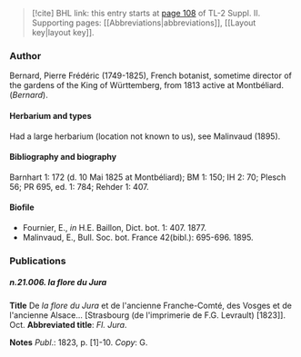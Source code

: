 > [!cite] BHL link: this entry starts at [page 108](https://www.biodiversitylibrary.org/item/103859#page/118/mode/1up) of TL-2 Suppl. II.
> Supporting pages: [[Abbreviations|abbreviations]], [[Layout key|layout key]].

### Author

Bernard, Pierre Frédéric (1749-1825), French botanist, sometime director of the gardens of the King of Württemberg, from 1813 active at Montbéliard. (*Bernard*).

#### Herbarium and types

Had a large herbarium (location not known to us), see Malinvaud (1895).

#### Bibliography and biography

Barnhart 1: 172 (d. 10 Mai 1825 at Montbéliard); BM 1: 150; IH 2: 70; Plesch 56; PR 695, ed. 1: 784; Rehder 1: 407.

#### Biofile

- Fournier, E., *in* H.E. Baillon, Dict. bot. 1: 407. 1877.
- Malinvaud, E., Bull. Soc. bot. France 42(bibl.): 695-696. 1895.

### Publications

##### n.21.006. la flore du Jura

**Title**
De *la flore du Jura* et de l'ancienne Franche-Comté, des Vosges et de l'ancienne Alsace... \[Strasbourg (de l'imprimerie de F.G. Levrault) \[1823\]\]. Oct.
**Abbreviated title**: *Fl. Jura*.

**Notes**
*Publ*.: 1823, p. \[1\]-10. *Copy*: G.

